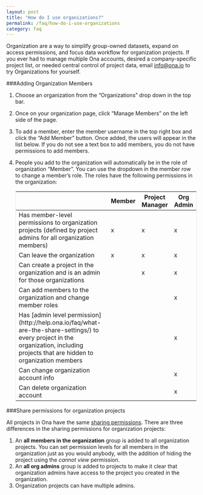 ```yaml
---
layout: post
title: "How do I use organizations?"
permalink: /faq/how-do-i-use-organizations
category: faq
---
```


Organization are a way to simplify group-owned datasets, expand on access permissions, and focus data workflow for organization projects. If you ever had to manage multiple Ona accounts, desired a company-specific project list, or needed central control of project data, email <info@ona.io> to try Organizations for yourself.

###Adding Organization Members

1. Choose an organization from the “Organizations” drop down in the top bar.
2. Once on your organization page, click “Manage Members” on the left side of the page.
3. To add a member, enter the member username in the top right box and click the “Add Member” button. Once added, the users will appear in the list below. If you do not see a text box to add members, you do not have permissions to add members.
4. People you add to the organization will automatically be in the role of organization “Member”. You can use the dropdown in the member row to change a member’s role. The roles have the following permissions in the organization:

	<table style="border: 1px solid #E6E6E6;">
	  <thead>
	    <tr>
	      <th></th>
	      <th>Member</th>
	      <th>Project Manager</th>
	      <th>Org Admin</th>
	    </tr>
	  </thead>
	  <tbody>
	    <tr>
	      <td>Has member-level permissions to organization projects (defined by project admins for all organization members)</td>
	      <td>x</td>
	      <td>x</td>
	      <td>x</td>
	    </tr>
	    <tr>
	      <td>Can leave the organization</td>
	      <td>x</td>
	      <td>x</td>
	      <td>x</td>
	    </tr>
	    <tr>
	      <td>Can create a project in the organization and is an admin for those organizations</td>
	      <td></td>
	      <td>x</td>
	      <td>x</td>
	    </tr>
	    <tr>
	      <td>Can add members to the organization and change member roles</td>
	      <td></td>
	      <td></td>
	      <td>x</td>
	    </tr>
	    <tr>
	      <td>Has [admin level permission](http://help.ona.io/faq/what-are-the-share-settings/) to every project in the organization, including projects that are hidden to organization members</td>
	      <td></td>
	      <td></td>
	      <td>x</td>
	    </tr>
	    <tr>
	      <td>Can change organization account info</td>
	      <td></td>
	      <td></td>
	      <td>x</td>
	    </tr>
	    <tr>
	      <td>Can delete organization account</td>
	      <td></td>
	      <td></td>
	      <td>x</td>
	    </tr>
	  </tbody>
	</table>


###Share permissions for organization projects

All projects in Ona have the same [sharing permissions](http://help.ona.io/guides/projects/#permission-levels). There are three differences in the sharing permissions for organization projects:

1. An **all members in the organization** group is added to all organization projects. You can set permission levels for all members in the organization just as you would anybody, with the addition of hiding the project using the *cannot view* permission. 
2. An **all org admins** group is added to projects to make it clear that organization admins have access to the project you created in the organization. 
3. Organization projects can have multiple admins.
